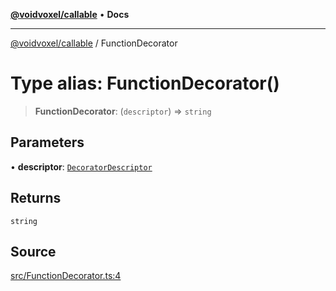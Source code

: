 [**@voidvoxel/callable**](../README.md) • **Docs**

***

[@voidvoxel/callable](../globals.md) / FunctionDecorator

# Type alias: FunctionDecorator()

> **FunctionDecorator**: (`descriptor`) => `string`

## Parameters

• **descriptor**: [`DecoratorDescriptor`](../interfaces/DecoratorDescriptor.md)

## Returns

`string`

## Source

[src/FunctionDecorator.ts:4](https://github.com/voidvoxel/callable/blob/a94829f9495546385e94c35bc4d48ef76860a86c/src/FunctionDecorator.ts#L4)
